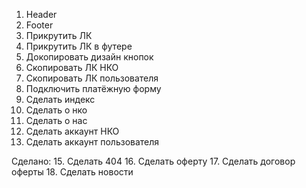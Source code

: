 1. Header
2. Footer
3. Прикрутить ЛК
4. Прикрутить ЛК в футере
5. Докопировать дизайн кнопок
6. Скопировать ЛК НКО
7. Скопировать ЛК пользователя
8. Подключить платёжную форму
9. Сделать индекс
10. Сделать о нко
11. Сделать о нас
12. Сделать аккаунт НКО
13. Сделать аккаунт пользователя
    

Сделано:
15. Сделать 404
16. Сделать оферту
17. Сделать договор оферты
18. Сделать новости
